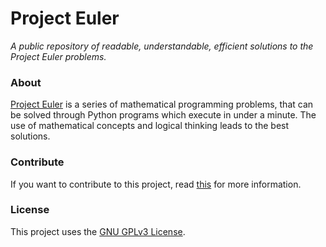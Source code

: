 Project Euler
=============

_A public repository of readable, understandable, efficient solutions to the Project Euler problems._

### About

[Project Euler](https://projecteuler.net/) is a series of mathematical programming problems, that can be solved through Python programs which execute in under a minute.
The use of mathematical concepts and logical thinking leads to the best solutions.

### Contribute

If you want to contribute to this project, read [this](https://github.com/arvindch/project-euler/blob/master/CONTRIBUTING.md) for more information.

### License

This project uses the [GNU GPLv3 License](https://github.com/arvindch/project-euler/blob/master/LICENSE).
